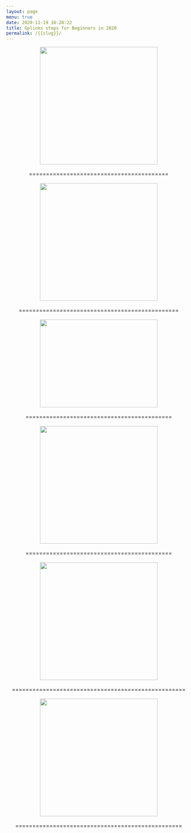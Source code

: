 ```yaml
---
layout: page
menu: true
date: 2020-11-19 16:28:22
title: Gplinks steps for Beginners in 2020
permalink: /{{slug}}/
---
```

<div class="separator" style="clear: both; text-align: center;"><a href="https://1.bp.blogspot.com/-XqYqTFHvyus/X7ZPbhaKq2I/AAAAAAAAJdQ/wrUdpwslUSEXDZuK1HsECDq0WyybmpsBQCLcBGAsYHQ/s394/Screenshot%2B%25285%2529.png" imageanchor="1" style="margin-left: 1em; margin-right: 1em;"><img border="0" data-original-height="265" data-original-width="394" src="https://1.bp.blogspot.com/-XqYqTFHvyus/X7ZPbhaKq2I/AAAAAAAAJdQ/wrUdpwslUSEXDZuK1HsECDq0WyybmpsBQCLcBGAsYHQ/s320/Screenshot%2B%25285%2529.png" width="320" /></a></div><div class="separator" style="clear: both; text-align: center;"><br /></div><div class="separator" style="clear: both; text-align: center;">=========================================</div><br /><div class="separator" style="clear: both; text-align: center;"><a href="https://1.bp.blogspot.com/-YCoygKmkXmU/X7ZPbk-0BWI/AAAAAAAAJdU/l2pgb402v9Ii-8A-DIac2QQszfwyTBHnACLcBGAsYHQ/s447/Screenshot%2B%25286%2529.png" imageanchor="1" style="margin-left: 1em; margin-right: 1em;"><img border="0" data-original-height="375" data-original-width="447" src="https://1.bp.blogspot.com/-YCoygKmkXmU/X7ZPbk-0BWI/AAAAAAAAJdU/l2pgb402v9Ii-8A-DIac2QQszfwyTBHnACLcBGAsYHQ/s320/Screenshot%2B%25286%2529.png" width="320" /></a></div><div class="separator" style="clear: both; text-align: center;"><br /></div><div class="separator" style="clear: both; text-align: center;">===============================================</div><br /><div class="separator" style="clear: both; text-align: center;"><a href="https://1.bp.blogspot.com/-jZ05qHfARRc/X7ZPcXuFOCI/AAAAAAAAJdY/uCY9qjzwJr81hR_I_COH11sfvnZV8wV4gCLcBGAsYHQ/s249/Screenshot%2B%25287%2529.png" imageanchor="1" style="margin-left: 1em; margin-right: 1em;"><img border="0" data-original-height="186" data-original-width="249" height="239" src="https://1.bp.blogspot.com/-jZ05qHfARRc/X7ZPcXuFOCI/AAAAAAAAJdY/uCY9qjzwJr81hR_I_COH11sfvnZV8wV4gCLcBGAsYHQ/w320-h239/Screenshot%2B%25287%2529.png" width="320" /></a></div><div class="separator" style="clear: both; text-align: center;"><br /></div><div class="separator" style="clear: both; text-align: center;">===========================================</div><br /><div class="separator" style="clear: both; text-align: center;"><a href="https://1.bp.blogspot.com/-iyik9rRm9LU/X7ZPfNukw1I/AAAAAAAAJdg/aIe8SyBumyEY2WBO9ae48BRvfCbR9YjrgCLcBGAsYHQ/s457/Screenshot%2B%25288%2529.png" imageanchor="1" style="margin-left: 1em; margin-right: 1em;"><img border="0" data-original-height="340" data-original-width="457" src="https://1.bp.blogspot.com/-iyik9rRm9LU/X7ZPfNukw1I/AAAAAAAAJdg/aIe8SyBumyEY2WBO9ae48BRvfCbR9YjrgCLcBGAsYHQ/s320/Screenshot%2B%25288%2529.png" width="320" /></a></div><div class="separator" style="clear: both; text-align: center;"><br /></div><div class="separator" style="clear: both; text-align: center;">===========================================</div><br /><div class="separator" style="clear: both; text-align: center;"><a href="https://1.bp.blogspot.com/-PqxhObvwmBA/X7ZPe02sXYI/AAAAAAAAJdc/M2XvVAjN74M61EptBCwHae1FAfQ1CUtyQCLcBGAsYHQ/s403/Screenshot%2B%25289%2529.png" imageanchor="1" style="margin-left: 1em; margin-right: 1em;"><img border="0" data-original-height="262" data-original-width="403" src="https://1.bp.blogspot.com/-PqxhObvwmBA/X7ZPe02sXYI/AAAAAAAAJdc/M2XvVAjN74M61EptBCwHae1FAfQ1CUtyQCLcBGAsYHQ/s320/Screenshot%2B%25289%2529.png" width="320" /></a></div><div class="separator" style="clear: both; text-align: center;"><br /></div><div class="separator" style="clear: both; text-align: center;">===================================================</div><br /><div class="separator" style="clear: both; text-align: center;"><a href="https://1.bp.blogspot.com/-ZgR55U1pgWs/X7ZPW8dswwI/AAAAAAAAJdM/ilDot437xdoHMboGs3gw_w8TNo8WnuuVQCLcBGAsYHQ/s360/Screenshot%2B%252810%2529.png" imageanchor="1" style="margin-left: 1em; margin-right: 1em;"><img border="0" data-original-height="209" data-original-width="360" src="https://1.bp.blogspot.com/-ZgR55U1pgWs/X7ZPW8dswwI/AAAAAAAAJdM/ilDot437xdoHMboGs3gw_w8TNo8WnuuVQCLcBGAsYHQ/s320/Screenshot%2B%252810%2529.png" width="320" /></a></div><div class="separator" style="clear: both; text-align: center;"><br /></div><div class="separator" style="clear: both; text-align: center;">=================================================</div>